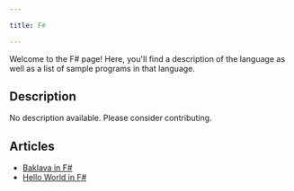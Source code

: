 ```yaml
---

title: F#

---
```


Welcome to the F# page! Here, you'll find a description of the language as well as a list of sample programs in that language.

## Description

No description available. Please consider contributing.

## Articles

- [Baklava in F#](https://sampleprograms.io/projects/baklava/f-sharp)
- [Hello World in F#](https://sampleprograms.io/projects/hello-world/f-sharp)